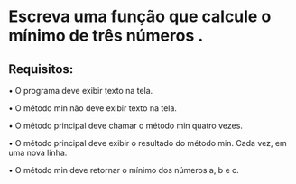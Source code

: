 # Escreva uma função que calcule o mínimo de três números .
## Requisitos:
•	O programa deve exibir texto na tela.

•	O método min não deve exibir texto na tela.

•	O método principal deve chamar o método min quatro vezes.

•	O método principal deve exibir o resultado do método min. Cada vez, em uma nova linha.

•	O método min deve retornar o mínimo dos números a, b e c.
